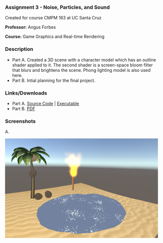 ### Assignment 3 - Noise, Particles, and Sound

Created for course CMPM 163 at UC Santa Cruz

**Professor:** Angus Forbes

**Course:** Game Graphics and Real-time Rendering

### Description

- Part A.  Created a 3D scene with a character model which has an outline shader applied to it. The second shader is a screen-space bloom filter that blurs and brightens the scene. Phong lighting model is also used here.
- Part B.  Intial planning for the final project.

### Links/Downloads

- Part A. [Source Code](https://github.com/wchunl/CM163/tree/master/asg3/Hw3-A_src) | [Executable](https://github.com/wchunl/CM163/tree/master/asg3/Hw3-A)
- Part B. [PDF](https://github.com/wchunl/CM163/tree/master/asg2/Hw3-B)

### Screenshots

A.

![Hw3-A](./Hw3-A_screenshot.png)